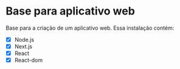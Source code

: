 # Base para aplicativo web
Base para a criação de um aplicativo web. Essa instalação contém:

- [x] Node.js
- [x] Next.js
- [x] React
- [x] React-dom

